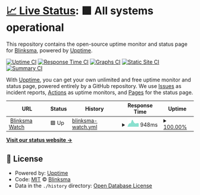 # [📈 Live Status](https://status.blinksma.eu): <!--live status--> **🟩 All systems operational**

This repository contains the open-source uptime monitor and status page for [Blinksma](https://status.blinksma.eu), powered by [Upptime](https://github.com/upptime/upptime).

[![Uptime CI](https://github.com/Blinksma/upptime-blinksma/workflows/Uptime%20CI/badge.svg)](https://github.com/Blinksma/upptime-blinksma/actions?query=workflow%3A%22Uptime+CI%22)
[![Response Time CI](https://github.com/Blinksma/upptime-blinksma/workflows/Response%20Time%20CI/badge.svg)](https://github.com/Blinksma/upptime-blinksma/actions?query=workflow%3A%22Response+Time+CI%22)
[![Graphs CI](https://github.com/Blinksma/upptime-blinksma/workflows/Graphs%20CI/badge.svg)](https://github.com/Blinksma/upptime-blinksma/actions?query=workflow%3A%22Graphs+CI%22)
[![Static Site CI](https://github.com/Blinksma/upptime-blinksma/workflows/Static%20Site%20CI/badge.svg)](https://github.com/Blinksma/upptime-blinksma/actions?query=workflow%3A%22Static+Site+CI%22)
[![Summary CI](https://github.com/Blinksma/upptime-blinksma/workflows/Summary%20CI/badge.svg)](https://github.com/Blinksma/upptime-blinksma/actions?query=workflow%3A%22Summary+CI%22)

With [Upptime](https://upptime.js.org), you can get your own unlimited and free uptime monitor and status page, powered entirely by a GitHub repository. We use [Issues](https://github.com/Blinksma/upptime-blinksma/issues) as incident reports, [Actions](https://github.com/Blinksma/upptime-blinksma/actions) as uptime monitors, and [Pages](https://status.blinksma.eu) for the status page.

<!--start: status pages-->
<!-- This summary is generated by Upptime (https://github.com/upptime/upptime) -->
<!-- Do not edit this manually, your changes will be overwritten -->
<!-- prettier-ignore -->
| URL | Status | History | Response Time | Uptime |
| --- | ------ | ------- | ------------- | ------ |
| <img alt="" src="https://favicons.githubusercontent.com/watch.blinksma.eu" height="13"> [Blinksma Watch](https://watch.blinksma.eu) | 🟩 Up | [blinksma-watch.yml](https://github.com/Blinksma/upptime-blinksma/commits/HEAD/history/blinksma-watch.yml) | <details><summary><img alt="Response time graph" src="./graphs/blinksma-watch/response-time-week.png" height="20"> 948ms</summary><br><a href="https://status.blinksma.eu/history/blinksma-watch"><img alt="Response time 1167" src="https://img.shields.io/endpoint?url=https%3A%2F%2Fraw.githubusercontent.com%2FBlinksma%2Fupptime-blinksma%2FHEAD%2Fapi%2Fblinksma-watch%2Fresponse-time.json"></a><br><a href="https://status.blinksma.eu/history/blinksma-watch"><img alt="24-hour response time 781" src="https://img.shields.io/endpoint?url=https%3A%2F%2Fraw.githubusercontent.com%2FBlinksma%2Fupptime-blinksma%2FHEAD%2Fapi%2Fblinksma-watch%2Fresponse-time-day.json"></a><br><a href="https://status.blinksma.eu/history/blinksma-watch"><img alt="7-day response time 948" src="https://img.shields.io/endpoint?url=https%3A%2F%2Fraw.githubusercontent.com%2FBlinksma%2Fupptime-blinksma%2FHEAD%2Fapi%2Fblinksma-watch%2Fresponse-time-week.json"></a><br><a href="https://status.blinksma.eu/history/blinksma-watch"><img alt="30-day response time 859" src="https://img.shields.io/endpoint?url=https%3A%2F%2Fraw.githubusercontent.com%2FBlinksma%2Fupptime-blinksma%2FHEAD%2Fapi%2Fblinksma-watch%2Fresponse-time-month.json"></a><br><a href="https://status.blinksma.eu/history/blinksma-watch"><img alt="1-year response time 1167" src="https://img.shields.io/endpoint?url=https%3A%2F%2Fraw.githubusercontent.com%2FBlinksma%2Fupptime-blinksma%2FHEAD%2Fapi%2Fblinksma-watch%2Fresponse-time-year.json"></a></details> | <details><summary><a href="https://status.blinksma.eu/history/blinksma-watch">100.00%</a></summary><a href="https://status.blinksma.eu/history/blinksma-watch"><img alt="All-time uptime 96.19%" src="https://img.shields.io/endpoint?url=https%3A%2F%2Fraw.githubusercontent.com%2FBlinksma%2Fupptime-blinksma%2FHEAD%2Fapi%2Fblinksma-watch%2Fuptime.json"></a><br><a href="https://status.blinksma.eu/history/blinksma-watch"><img alt="24-hour uptime 100.00%" src="https://img.shields.io/endpoint?url=https%3A%2F%2Fraw.githubusercontent.com%2FBlinksma%2Fupptime-blinksma%2FHEAD%2Fapi%2Fblinksma-watch%2Fuptime-day.json"></a><br><a href="https://status.blinksma.eu/history/blinksma-watch"><img alt="7-day uptime 100.00%" src="https://img.shields.io/endpoint?url=https%3A%2F%2Fraw.githubusercontent.com%2FBlinksma%2Fupptime-blinksma%2FHEAD%2Fapi%2Fblinksma-watch%2Fuptime-week.json"></a><br><a href="https://status.blinksma.eu/history/blinksma-watch"><img alt="30-day uptime 91.18%" src="https://img.shields.io/endpoint?url=https%3A%2F%2Fraw.githubusercontent.com%2FBlinksma%2Fupptime-blinksma%2FHEAD%2Fapi%2Fblinksma-watch%2Fuptime-month.json"></a><br><a href="https://status.blinksma.eu/history/blinksma-watch"><img alt="1-year uptime 96.19%" src="https://img.shields.io/endpoint?url=https%3A%2F%2Fraw.githubusercontent.com%2FBlinksma%2Fupptime-blinksma%2FHEAD%2Fapi%2Fblinksma-watch%2Fuptime-year.json"></a></details>

<!--end: status pages-->

[**Visit our status website →**](https://status.blinksma.eu)

## 📄 License

- Powered by: [Upptime](https://github.com/upptime/upptime)
- Code: [MIT](./LICENSE) © [Blinksma](https://status.blinksma.eu)
- Data in the `./history` directory: [Open Database License](https://opendatacommons.org/licenses/odbl/1-0/)
